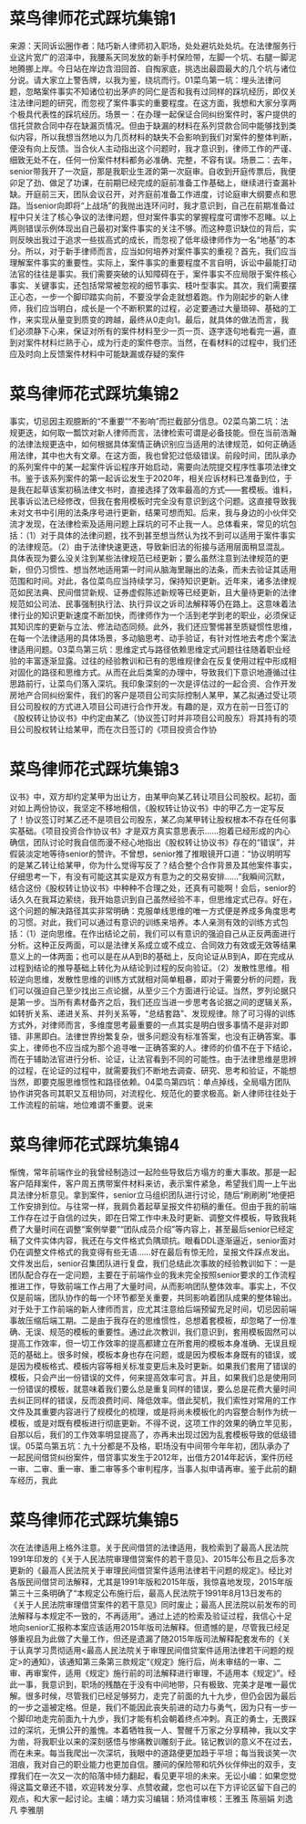 # 菜鸟律师花式踩坑集锦1

来源：天同诉讼圈作者：陆巧新人律师初入职场，处处避坑处处坑。在法律服务行业这片宽广的沼泽中，我腰系天同发放的新手村保险带，左脚一个坑、右腿一脚泥地腾挪上岸。今日站在岸边含泪回首、自掏家底，挑选出最圆最大的几个坑与诸位分说。请大家立上警告牌，以我为鉴，绕坑而行。01菜鸟第一坑：埋头法律问题，忽略案件事实不知诸位初出茅庐的同仁是否和我有过同样的踩坑经历，即仅关注法律问题的研究，而忽视了案件事实的重要程度。在这方面，我想和大家分享两个极具代表性的踩坑经历。场景一：在办理一起保证合同纠纷案件时，客户提供的信托贷款合同中存在缺漏页情况。但由于缺漏的材料在系列贷款合同中能够找到类似内容，所以我想当然地以为几页材料的缺失不会影响到我们对案件的整体判断，便没有向上反馈。当合伙人主动指出这个问题时，我才意识到，律师工作的严谨、细致无处不在，任何一份案件材料都务必准确、完整，不容有误。场景二：去年，senior带我开了一次庭，那是我职业生涯的第一次庭审。自收到开庭传票后，我便卯足了劲、做足了功课，在前期已经完成的庭前准备工作基础上，继续进行查漏补缺。开庭前三天，团队会议召开，对齐庭前准备工作进度，讨论庭审大纲要点和思路。当senior向即将“上战场”的我抛出连环问时，我才意识到，自己在前期准备过程中只关注了核心争议的法律问题，但对案件事实的掌握程度可谓惨不忍睹。以上两则错误示例体现出自己最初对案件事实的关注不够。而这种意识缺位的背后，实则反映出我过于追求一些拔高式的成长，而忽视了低年级律师作为一名“地基”的本分。所以，对于新手律师而言，应当如何培养对案件事实的重视？首先，我们应当理解案件事实的重要性。实际上，案件事实的重要程度不言自明，诉讼中最能打动法官的往往是事实。我们需要突破的认知障碍在于，案件事实不应局限于案件核心事实、关键事实，还包括常常被忽视的细节事实、枝叶型事实。其次，我们需要摆正心态，一步一个脚印踏实向前，不要没学会走就想着跑。作为刚起步的新人律师，我们应当明白，成长是一个不断积累的过程，必定要通过大量琐碎、基础的工作，来实现从量变到质变的跨越，最终从0走向1。最后，就具体的做法而言，我们必须静下心来，保证对所有的案件材料至少一页一页、逐字逐句地看完一遍，直到对案件材料烂熟于心，成为行走的案件卷宗。当然，在看材料的过程中，我们还应及时向上反馈案件材料中可能缺漏或存疑的案件

# 菜鸟律师花式踩坑集锦2

事实，切忌因主观臆断的“不重要”“不影响”而拦截部分信息。02菜鸟第二坑：法规更迭，如何取一瓢饮对新人律师而言，法律检索可谓是必备技能。但在当前浩瀚的法律法规更迭中，如何根据具体案情正确识别应当适用的法律规范，如何正确适用法律，其中也大有文章。在这方面，我也曾犯过低级错误。前段时间，团队承办的系列案件中的某一起案件诉讼程序开始启动，需要向法院提交程序性事项法律文书。鉴于该系列案件的第一起诉讼发生于2020年，相关应诉材料已准备到位，于是我在起草该案初稿法律文书时，直接选择了效率最高的方式——套模板。谁料，民事诉讼法已经修改，但我在套用模板时完全没有意识到这个问题。这直接导致我未对文书中引用的法条序号进行更新，结果可想而知。后来，我与身边的小伙伴交流才发现，在法律检索及适用问题上踩坑的可不止我一人。总体看来，常见的坑包括：（1）对于具体的法律问题，找不到甚至想当然认为找不到可以适用于案件事实的法律规范。（2）由于法律快速更迭，导致新旧法的衔接与适用层面稍显混乱。具体表现为要么没关注到某些法律规范已经更新；要么虽然注意到法律规范的更新，但仍习惯性、想当然地适用第一时间从脑海里蹦出的法条，而未去验证其适用范围和时间。对此，各位菜鸟应当持续学习，保持知识更新。近年来，诸多法律规范如民法典、民间借贷新规、证券虚假陈述新规等已经更新，且大量待更新的法律规范如公司法、民事强制执行法、执行异议之诉司法解释等仍在路上。这意味着法律行业的知识更新速度不断加快，而律师作为一个活到老学到老的职业，必须保证其知识库的更新与立法、修法动态同频。此外，我们还应警惕甚至质疑惯性思维，在每一个法律适用的具体场景，多动脑思考、动手验证，有针对性地去考虑个案法律适用问题。03菜鸟第三坑：思维定式与路径依赖思维定式问题往往随着职业经验的丰富逐渐显露。过往的经验教训和已有的思维规律会在反复使用过程中形成相对固化的路径和思维方式。从而在此后类案的办理中，导致我们下意识地遵循过往思路前行，让菜鸟们落入深坑。我印象深刻的一次是评估过的一起合资、合作开发房地产合同纠纷案件，我们的客户是项目公司实际控制人某甲，某乙拟通过受让项目公司股权的方式进入项目公司进行合作开发。有趣的是，双方在前一日签订的《股权转让协议书》中约定由某乙（协议签订时并非项目公司股东）将其持有的项目公司股权转让给某甲，而在次日签订的《项目投资合作协

# 菜鸟律师花式踩坑集锦3

议书》中，双方却约定某甲为出让方，由某甲向某乙转让项目公司股权。起初，面对如上两份协议，我坚定不移地相信，《股权转让协议书》中的甲乙方一定写反了！协议签订时某乙还不是项目公司股东，某乙向某甲转让股权根本不存在任何事实基础。《项目投资合作协议书》才是双方真实意思表示……抱着已经形成的内心确信，团队讨论时我自信而漫不经心地指出《股权转让协议书》存在的“错误”，并假装淡定地等待senior的赞许。不曾想，senior推了推眼镜开口道：“协议明明写的是某乙转让给某甲，你为什么觉得写反了？结合整个合作背景及其他案件事实，仔细思考一下，有没有可能这其实是双方有意为之的交易安排……”我瞬间沉默，结合这份《股权转让协议书》中种种不合理之处，还真有可能啊！会后，senior的话久久在我耳边萦绕，我开始意识到自己虽然经验不丰，但思维定式已存。好在，这个问题的解决路径其实非常明确：克服单线思维的唯一方式便是养成多角度思考的习惯。对此，我们可以通过有意识的训练来培养。本人亲测有效的训练方式包括：（1）逆向思维。在作出结论之前，我们可以有意识的强迫自己从正反两面进行分析。这种正反两面，可以是法律关系成立或不成立、合同效力有效或无效等结果意义上的一体两面；也可以是在从A到B的基础上，反向论证从B到A，即在完成从过程到结论的推导基础上转化为从结论到过程的反向验证。（2）发散性思维。相较逆向思维，发散性思维的训练方式就相对简单粗暴，即对于需要分析的问题，我们可以强迫自己至少找出三点论据，从至少三个方面进行论证。当然，罗列论据只是第一步。当所有素材备齐之后，我们还应当进一步思考各论据之间的逻辑关系，如转折关系、递进关系、并列关系等，“总结套路”、发现规律。除了可习得的训练方式外，对律师而言，多维度思考最重要的一点其实是明白很多事情不是非对即错、非黑即白。法律世界纷繁复杂，很多问题没有标准答案，也没有正确答案。事实上，律师也不应当成为那个追寻唯一正确答案的人。律师的价值不在于下结论，而在于辅助法官进行分析、论证，让法官看到不同的可能性。由于法律思维是思辨的过程，在论证的过程中，就需要我们不断地去调查、研究、思考和验证，不能想当然，即要克服思维惯性和路径依赖。04菜鸟第四坑：单点掉线，全局塌方团队协作讲究各司其职又互相协同，对流程化、规范化的要求极高。新人律师往往处于工作流程的前端，地位难谓不重要。说来

# 菜鸟律师花式踩坑集锦4

惭愧，常年前端作业的我曾经制造过一起险些导致后方塌方的重大事故。那是一起客户陌拜案件，客户周五携带案件材料来访，表示案件紧急，希望我们周一上午出具法律分析意见。拿到案件，senior立马组织团队进行讨论，随后“刷刷刷”地便把工作安排到位。与往常一样，我肩负着起草呈报文件初稿的重任。但由于我的前端工作存在过于自信的过失，即在日常工作中未及时更新、调整文件模板，导致我耗费了大量时间在调整“案例举要”“团队成员介绍”等内容上，甚至最后senior已经定稿了文件实体内容，我还在与文件格式负隅顽抗。眼看DDL逐渐逼近，senior面对仍在调整文件格式的我变得有些无语……好在最后有惊无险，呈报文件踩点发出。文件发出后，senior召集团队进行复盘，我们总结此次事故的经验教训如下：一是团队配合存在一定问题，主要在于前端作业的我未完全按照senior要求的工作流程推进工作，导致前端工作占用了大量时间，从而影响团队整体效率。事实上，不仅仅是前端，团队协作的每一个环节都至关重要，共同影响着团队成果的整体输出。对于处于工作前端的新人律师而言，应尤其注意给后端预留充足时间，切忌因前端事故压缩后端工期。二是由于我存在的思维惯性，总想着套模板，却忽略了一份准确、无误、规范的模板的重要性。通过此次教训，我们意识到，套用模板固然可以提高工作效率，但一切工作效率的提高都建立在所套用的模板本身准确、无误且规范的基础上。很多时候，模板本身也存在问题，或是因为模板本身既有的错误，或是因为模板格式、模板内容等相关标准变更后未及时更新。如果我们套用了错误的模板，只会产出一份错误的文件，何来提高效率可言。并且，如果我们总是使用同一份错误的模板，就意味着我们要么总是重复同样的错误，要么总是花费大量时间去纠正同样的错误，反而浪费时间、降低效率。借此契机，我们索性对常用的工作文件及其重要内容进行了规模化的梳理，或是将尚未模板化的内容整合制作为统一模板，或是对既有模板进行彻底更新。不得不说，这项工作的效果的确立竿见影，自那以后，我们的工作效率明显提高了，亦再未出现过因为乱套模板导致的低级错误。05菜鸟第五坑：九十分都是不及格，职场没有中间带今年年初，团队承办了一起民间借贷纠纷案件，借贷事实发生于2012年，出借方2014年起诉，案件历经一审、二审、重一审、重二审等多个审判程序，当事人拟申请再审。鉴于此前的翻车经历，我此

# 菜鸟律师花式踩坑集锦5

次在法律适用上格外注意。关于民间借贷的法律适用，我检索到了最高人民法院1991年印发的《关于人民法院审理借贷案件的若干意见》、2015年公布且之后多次更新的《最高人民法院关于审理民间借贷案件适用法律若干问题的规定》。经比对各版民间借贷司法解释，尤其是1991年版和2015年版，我惊喜地发现，2015年版第三十三条明确了“本规定公布施行后，最高人民法院于1991年8月13日发布的《关于人民法院审理借贷案件的若干意见》同时废止；最高人民法院以前发布的司法解释与本规定不一致的，不再适用”。通过上述的检索及验证过程，我信心十足地向senior汇报称本案应该适用2015年版司法解释。但遗憾的是，尽管我已经足够重视且为此做了大量工作，但还是遗漏了随2015年版司法解释配套发布的《关于认真学习贯彻适用<最高人民法院关于审理民间借贷案件适用法律若干问题的规定>的通知》，该通知第三条第三款规定“《规定》施行后，尚未审结的一审、二审、再审案件，适用《规定》施行前的司法解释进行审理，不适用本《规定》”。经此一事，我意识到，职场的残酷在于没有中间地带，只有极致、完美才是唯一最优解。很多时候，尽管我们已经足够努力，走完了前面的九十九步，但仍会因为最后的一步之遥被定格。但是，我们不能因此丧失前进的动力与勇气，因为只有一步一个脚印地走完前面九十九步，我们才能有机会朝着终点冲刺。真正的勇士，无畏踩过的深坑，无惧公开的羞愧。本着牺牲我一人、警醒千万家之分享精神，我以文字为凿，将我职业以来的深刻感悟与惨痛教训雕刻于此。铭记教训的意义不在过去，而在未来。每当我爬出一次深坑，我眼中的道路便更加趋于平坦；每当我谈笑一次泪痕，我对自己的职业能力也更加自信。腰间的保险带和坑外伙伴伸出的双手，支撑我们在一次又一次的陷落中倾力翻起，看见更平坦的未来。无讼小编：如果您觉得这篇文章还不错，欢迎转发分享、点赞收藏，您也可以在下方评论区留下自己的观点，和大家一起讨论。主编：靖力实习编辑：矫鸿佳审核：王雅玉 陈丽娟 刘逸凡 李雅朋

